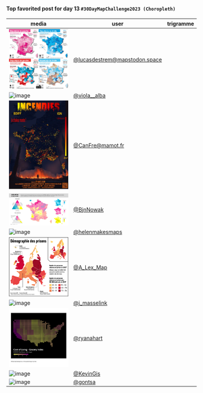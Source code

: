 #### Top favorited post for day 13 `#30DayMapChallenge2023 (Choropleth)`

| media | user | trigramme |
|-------|------|-----------|
|![lucasdestreem](../uploads/7932b35b4b0bded9edafa7ef110e15ab/lucasdestreem.png)|[@lucasdestrem@mapstodon.space](https://mastodon.tetaneutral.net/@lucasdestrem@mapstodon.space/111404791985636008)|  |
|![image](../uploads/8e814da58d50b8ab608ba774a536d817/image.png)|[@viola__alba](https://twitter.com/viola__alba/status/1724068295240720570)|  |
|![image](../uploads/03a36bef7012784e020cbda01378c00a/image.png)|[@CanFre@mamot.fr](https://mastodon.tetaneutral.net/@CanFre@mamot.fr/111402145302329944)|  |
|![image](../uploads/36413be01973dd5bedb3f46fecdf876b/image.png)|[@BjnNowak](https://twitter.com/BjnNowak/status/1723942517786521643)|  |
|![image](../uploads/3b3e64344a7f5a9504331ae6c0b7bec5/image.png)|[@helenmakesmaps](https://twitter.com/helenmakesmaps/status/1724045781932417511)|  |
|![image](../uploads/79c811c2d20c47a8109cd539dea608b4/image.png)|[@A_Lex_Map](https://twitter.com/A_Lex_Map/status/1723991522943643788)|  |
|![image](../uploads/9774ea8460c20ab41de096afdbc44694/image.png)|[@j_masselink](https://twitter.com/j_masselink/status/1724276280856555550)|  |
|![image](../uploads/e0d387b32766788a43f71b198e55bd60/image.png)|[@ryanahart](https://twitter.com/ryanahart/status/1724042000259789068)|  |
|![image](../uploads/c21508c975783005a75a3f77154b3d7a/image.png)|[@KevinGis](https://twitter.com/KevinGis/status/1723970203749364194)|  |
|![image](../uploads/b88ef72dd19556b625703aab87835fd8/image.png)|[@gontsa](https://twitter.com/gontsa/status/1724185193781612736)|  |